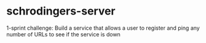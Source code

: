 # schrodingers-server
1-sprint challenge: Build a service that allows a user to register and ping any number of URLs to see if the service is down
